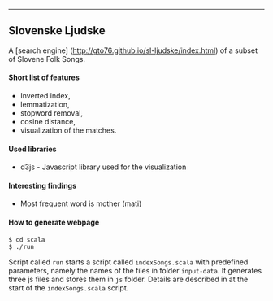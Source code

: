 -----------------
Slovenske Ljudske
-----------------

A [search engine] (http://gto76.github.io/sl-ljudske/index.html) of a subset of Slovene Folk Songs.

#### Short list of features
* Inverted index,
* lemmatization,
* stopword removal,
* cosine distance,
* visualization of the matches.

#### Used libraries
* d3js - Javascript library used for the visualization

#### Interesting findings
* Most frequent word is mother (mati)

#### How to generate webpage
```
$ cd scala
$ ./run
```
Script called `run` starts a script called `indexSongs.scala` with predefined parameters, namely the names of the files in folder `input-data`. It generates three js files and stores them in `js` folder. Details are described in at the start of the `indexSongs.scala` script.
